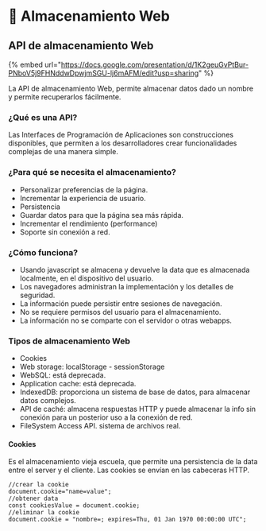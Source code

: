 # 💾 Almacenamiento Web



## API de almacenamiento Web

{% embed url="https://docs.google.com/presentation/d/1K2geuGvPtBur-PNboV5j9FHNddwDpwjmSGU-lj6mAFM/edit?usp=sharing" %}

La API de almacenamiento Web, permite almacenar datos dado un nombre y permite recuperarlos fácilmente.&#x20;

### ¿Qué es una API?

Las Interfaces de Programación de Aplicaciones son construcciones disponibles, que permiten a los desarrolladores crear funcionalidades complejas de una manera simple.&#x20;

### &#x20;¿Para qué se necesita el almacenamiento?

* Personalizar preferencias de la página.
* Incrementar la experiencia de usuario.
* Persistencia
* Guardar datos para que la página sea más rápida.
* Incrementar el rendimiento (performance)
* Soporte sin conexión a red.

### ¿Cómo funciona?

* Usando javascript se almacena y devuelve la data que es almacenada localmente, en el dispositivo del usuario.
* Los navegadores administran la implementación y los detalles de seguridad.
* La información puede persistir entre sesiones de navegación.
* No se requiere permisos del usuario para el almacenamiento.
* La información no se comparte con el servidor o otras webapps.

### Tipos de almacenamiento Web

* Cookies
* Web storage: localStorage - sessionStorage
* WebSQL: está deprecada.
* Application cache: está deprecada.
* IndexedDB: proporciona un sistema de base de datos, para almacenar datos complejos.
* API de caché: almacena respuestas HTTP y puede almacenar la info sin conexión para un posterior uso a la conexión de red.
* FileSystem Access API. sistema de archivos real.

#### &#x20;Cookies

Es el almacenamiento vieja escuela, que permite una persistencia de la data entre el server y el cliente. Las cookies se envían en las cabeceras HTTP.



```
//crear la cookie
document.cookie="name=value"; 
//obtener data
const cookiesValue = document.cookie;
//eliminar la cookie
document.cookie = "nombre=; expires=Thu, 01 Jan 1970 00:00:00 UTC";
```


